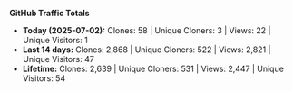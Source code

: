 
**GitHub Traffic Totals**

- **Today (2025-07-02):** Clones: 58 | Unique Cloners: 3 | Views: 22 | Unique Visitors: 1
- **Last 14 days:** Clones: 2,868 | Unique Cloners: 522 | Views: 2,821 | Unique Visitors: 47
- **Lifetime:** Clones: 2,639 | Unique Cloners: 531 | Views: 2,447 | Unique Visitors: 54
